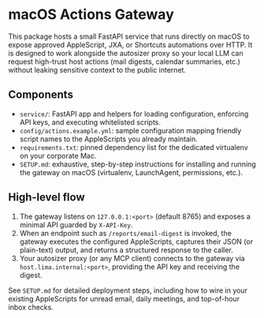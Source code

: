 # macOS Actions Gateway

This package hosts a small FastAPI service that runs directly on macOS to expose
approved AppleScript, JXA, or Shortcuts automations over HTTP. It is designed to
work alongside the autosizer proxy so your local LLM can request high-trust
host actions (mail digests, calendar summaries, etc.) without leaking sensitive
context to the public internet.

## Components

- `service/`: FastAPI app and helpers for loading configuration, enforcing API
  keys, and executing whitelisted scripts.
- `config/actions.example.yml`: sample configuration mapping friendly script
  names to the AppleScripts you already maintain.
- `requirements.txt`: pinned dependency list for the dedicated virtualenv on
  your corporate Mac.
- `SETUP.md`: exhaustive, step-by-step instructions for installing and running
  the gateway on macOS (virtualenv, LaunchAgent, permissions, etc.).

## High-level flow

1. The gateway listens on `127.0.0.1:<port>` (default 8765) and exposes a
   minimal API guarded by `X-API-Key`.
2. When an endpoint such as `/reports/email-digest` is invoked, the gateway
   executes the configured AppleScripts, captures their JSON (or plain-text)
   output, and returns a structured response to the caller.
3. Your autosizer proxy (or any MCP client) connects to the gateway via
   `host.lima.internal:<port>`, providing the API key and receiving the digest.

See `SETUP.md` for detailed deployment steps, including how to wire in your
existing AppleScripts for unread email, daily meetings, and top-of-hour inbox
checks.
